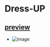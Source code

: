 # Dress-UP 
## [preview](https://shivamseamar.github.io/Dress-UP/) 
- ![image](https://github.com/user-attachments/assets/50f72181-f389-447a-828d-33cd75aa5280)
